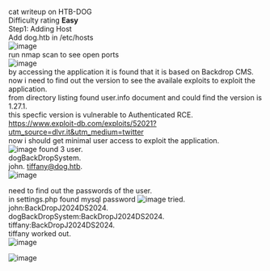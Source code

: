 cat writeup on HTB-DOG <br>
Difficulty rating **Easy** <br>
Step1: Adding Host<br>
Add dog.htb in /etc/hosts<br>
![image](https://github.com/user-attachments/assets/0fe1aebc-b523-4604-8d66-3d4ee852c17b)
<br>
run nmap scan to see open ports<br>
![image](https://github.com/user-attachments/assets/0019ac49-7abd-4d25-857f-db4c4f2e9563) <br>
by accessing the application it is found that it is based on Backdrop CMS.  
now i need to find out the version to see the availale exploits to exploit the application.  
from directory listing found user.info document and could find the version is 1.27.1.  
this specfic version is vulnerable to Authenticated RCE.  
https://www.exploit-db.com/exploits/52021?utm_source=dlvr.it&utm_medium=twitter  
now i should get minimal user access to exploit the application.  
![image](https://github.com/user-attachments/assets/e601b617-3f4c-4574-9aac-1509462bd778)
found 3 user.  
dogBackDropSystem.  
john.
tiffany@dog.htb.  
![image](https://github.com/user-attachments/assets/113c50a2-43f9-4181-a22f-918f481f689c)

need to find out the passwords of the user.  
in settings.php found mysql password
![image](https://github.com/user-attachments/assets/c7b7d3f6-4927-4df4-b7e0-ae6a3b7f503d)
tried.  
john:BackDropJ2024DS2024.  
dogBackDropSystem:BackDropJ2024DS2024.  
tiffany:BackDropJ2024DS2024.  
tiffany worked out.  
![image](https://github.com/user-attachments/assets/637f0b6b-b2bb-423b-8535-1cde1eb167fd)  

![image](https://github.com/user-attachments/assets/71fc14f3-14ae-440d-aa0c-35354516ac5f)  




